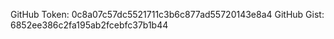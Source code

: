 GitHub Token: 0c8a07c57dc5521711c3b6c877ad55720143e8a4
GitHub Gist: 6852ee386c2fa195ab2fcebfc37b1b44
